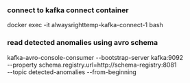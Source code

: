 
### connect to kafka connect container
docker exec -it alwaysrighttemp-kafka-connect-1 bash


### read detected anomalies using avro schema
kafka-avro-console-consumer --bootstrap-server kafka:9092 \
--property schema.registry.url=http://schema-registry:8081 \
--topic detected-anomalies --from-beginning
